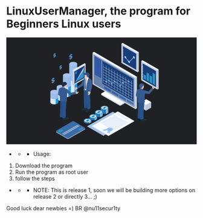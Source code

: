 # LinuxUserManager, the program for Beginners Linux users
[![](https://github.com/Offensive-Penetration-Security/LinuxUserManager/blob/main/Program/logo/user_manager.jpg)](https://github.com/Offensive-Penetration-Security/LinuxUserManager/tree/main/Program)

-  - - Usage:

1. Download the program
2. Run the program as root user
3. follow the steps

- - - NOTE: This is release 1, soon we will be building more options on release 2 or directly 3... ;)

Good luck dear newbies =)
BR @nu11secur1ty

